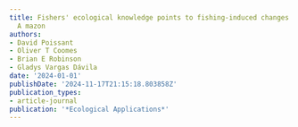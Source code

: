 ```yaml
---
title: Fishers' ecological knowledge points to fishing-induced changes in the P eruvian
  A mazon
authors:
- David Poissant
- Oliver T Coomes
- Brian E Robinson
- Gladys Vargas Dávila
date: '2024-01-01'
publishDate: '2024-11-17T21:15:18.803858Z'
publication_types:
- article-journal
publication: '*Ecological Applications*'
---
```

